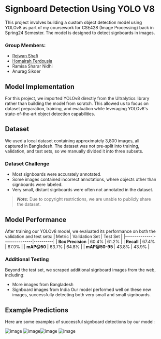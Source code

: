 # Signboard Detection Using YOLO V8
 This project involves building a custom object detection model using YOLOv8 as part of my coursework for CSE428 (Image Processing) back in Spring24 Semester. The model is designed to detect signboards in images.

### Group Members:
- [Rejwan Shafi](https://www.linkedin.com/in/rejwan-shafi-905ba32a8/)
- [Homairah Ferdousia](https://github.com/HOMAIRAH-FERDOUSIA)
- Ramisa Sharar Nidhi
- Anurag Sikder

## Model Implementation
For this project, we imported YOLOv8 directly from the Ultralytics library rather than building the model from scratch. This allowed us to focus on dataset preparation, training, and evaluation while leveraging YOLOv8's state-of-the-art object detection capabilities.

## Dataset
We used a local dataset containing approximately 3,800 images, all captured in Bangladesh. The dataset was not pre-split into training, validation, and test sets, so we manually divided it into three subsets.

### Dataset Challenge
- Most signboards were accurately annotated.
- Some images contained incorrect annotations, where objects other than signboards were labeled.
- Very small, distant signboards were often not annotated in the dataset.

> _**Note:**_ Due to copyright restrictions, we are unable to publicly share the dataset.

## Model Performance
After training our YOLOv8 model, we evaluated its performance on both the validation and test sets:
| Metric        | Validation Set | Test Set |
|--------------|---------------|----------|
| **Box Precision** | 60.4%       | 61.2%    |
| **Recall**        | 67.4%       | 67.0%    |
| **mAP@50**       | 63.7%       | 64.8%    |
| **mAP@50-95**    | 43.8%       | 43.9%    |


### Additional Testing
Beyond the test set, we scraped additional signboard images from the web, including:
- More images from Bangladesh
- Signboard images from India
Our model performed well on these new images, successfully detecting both very small and small signboards.

## Example Predictions
Here are some examples of successful signboard detections by our model:

![image](https://github.com/user-attachments/assets/65842521-ab61-45a2-818f-c8dc1b952348) ![image](https://github.com/user-attachments/assets/ac6df766-9d67-4890-8404-28fca3a12cab)![image](https://github.com/user-attachments/assets/558cb3f4-e3a3-439f-8538-b7fe518948b9) ![image](https://github.com/user-attachments/assets/d2bf08d0-89cf-464c-9b45-4f7de3eb23b9)


